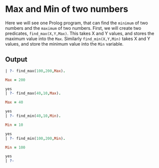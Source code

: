 # Max and Min of two numbers

Here we will see one Prolog program, that can find the `minimum` of two numbers and the `maximum` of two numbers. First, we will create two predicates, `find_max(X,Y,Max)`. This takes X and Y values, and stores the maximum value into the `Max`. Similarly `find_min(X,Y,Min)` takes X and Y values, and store the minimum value into the `Min` variable.

## Output

```prolog
| ?- find_max(100,200,Max).

Max = 200

yes
| ?- find_max(40,10,Max).

Max = 40

yes
| ?- find_min(40,10,Min).

Min = 10

yes
| ?- find_min(100,200,Min).

Min = 100

yes
| ?-
```
